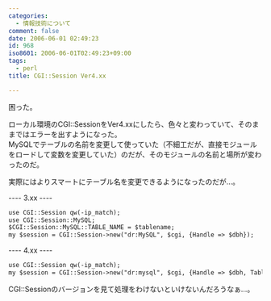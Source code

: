 ```yaml
---
categories:
  - 情報技術について
comment: false
date: 2006-06-01 02:49:23
id: 968
iso8601: 2006-06-01T02:49:23+09:00
tags:
  - perl
title: CGI::Session Ver4.xx

---
```


<div class="entry-body">
                                 <p>困った。</p>

<p>ローカル環境のCGI::SessionをVer4.xxにしたら、色々と変わっていて、そのままではエラーを出すようになった。<br />
MySQLでテーブルの名前を変更して使っていた（不細工だが、直接モジュールをロードして変数を変更していた）のだが、そのモジュールの名前と場所が変わったのだ。</p>

<p>実際にはよりスマートにテーブル名を変更できるようになったのだが…。</p>

<p>---- 3.xx ----</p>

```default
use CGI::Session qw(-ip_match);
use CGI::Session::MySQL;
$CGI::Session::MySQL::TABLE_NAME = $tablename;
my $session = CGI::Session->new("dr:MySQL", $cgi, {Handle => $dbh});
```

<p>---- 4.xx ----</p>

```default
use CGI::Session qw(-ip_match);
my $session = CGI::Session->new("dr:mysql", $cgi, {Handle => $dbh, TableName => $tablename});
```

<p>CGI::Sessionのバージョンを見て処理をわけないといけないんだろうなぁ…。</p>
                              </div>
    	